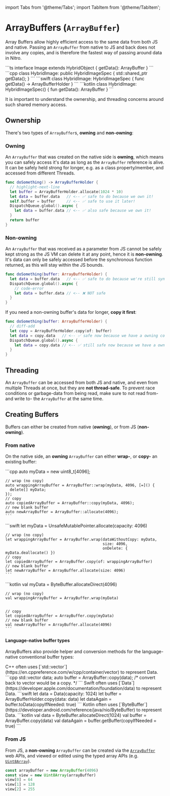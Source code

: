 ---
---

import Tabs from '@theme/Tabs';
import TabItem from '@theme/TabItem';

# ArrayBuffers (`ArrayBuffer`)

Array Buffers allow highly efficient access to the same data from both JS and native.
Passing an `ArrayBuffer` from native to JS and back does not involve any copies, and is therefore the fastest way of passing around data in Nitro.

<Tabs>
  <TabItem value="ts" label="TypeScript" default>
    ```ts
    interface Image extends HybridObject {
      getData(): ArrayBuffer
    }
    ```
  </TabItem>
  <TabItem value="cpp" label="C++">
    ```cpp
    class HybridImage: public HybridImageSpec {
      std::shared_ptr<ArrayBuffer> getData();
    }
    ```
  </TabItem>
  <TabItem value="swift" label="Swift">
    ```swift
    class HybridImage: HybridImageSpec {
      func getData() -> ArrayBufferHolder
    }
    ```
  </TabItem>
  <TabItem value="kotlin" label="Kotlin">
    ```kotlin
    class HybridImage: HybridImageSpec() {
      fun getData(): ArrayBuffer
    }
    ```
  </TabItem>
</Tabs>

It is important to understand the ownership, and threading concerns around such shared memory access.

## Ownership

There's two types of `ArrayBuffer`s, **owning** and **non-owning**:

### Owning

An `ArrayBuffer` that was created on the native side is **owning**, which means you can safely access it's data as long as the `ArrayBuffer` reference is alive.
It can be safely held strong for longer, e.g. as a class property/member, and accessed from different Threads.

```swift
func doSomething() -> ArrayBufferHolder {
  // highlight-next-line
  let buffer = ArrayBufferHolder.allocate(1024 * 10)
  let data = buffer.data   // <-- ✅ safe to do because we own it!
  self.buffer = buffer     // <-- ✅ safe to use it later!
  DispatchQueue.global().async {
    let data = buffer.data // <-- ✅ also safe because we own it!
  }
  return buffer
}
```

### Non-owning

An `ArrayBuffer` that was received as a parameter from JS cannot be safely kept strong as the JS VM can delete it at any point, hence it is **non-owning**.
It's data can only be safely accessed before the synchronous function returned, as this will stay within the JS bounds.

```swift
func doSomething(buffer: ArrayBufferHolder) {
  let data = buffer.data   // <-- ✅ safe to do because we're still sync
  DispatchQueue.global().async {
    // code-error
    let data = buffer.data // <-- ❌ NOT safe
  }
}
```
If you need a non-owning buffer's data for longer, **copy it first**:
```swift
func doSomething(buffer: ArrayBufferHolder) {
  // diff-add
  let copy = ArrayBufferHolder.copy(of: buffer)
  let data = copy.data   // <-- ✅ safe now because we have a owning copy
  DispatchQueue.global().async {
    let data = copy.data // <-- ✅ still safe now because we have a owning copy
  }
}
```

## Threading

An `ArrayBuffer` can be accessed from both JS and native, and even from multiple Threads at once, but they are **not thread-safe**.
To prevent race conditions or garbage-data from being read, make sure to not read from- and write to- the `ArrayBuffer` at the same time.

## Creating Buffers

Buffers can either be created from native (**owning**), or from JS (**non-owning**).

### From native

On the native side, an **owning** `ArrayBuffer` can either **wrap-**, or **copy-** an existing buffer:

<Tabs>
  <TabItem value="cpp" label="C++">
    ```cpp
    auto myData = new uint8_t[4096];

    // wrap (no copy)
    auto wrappingArrayBuffer = ArrayBuffer::wrap(myData, 4096, [=]() {
      delete[] myData;
    });
    // copy
    auto copiedArrayBuffer = ArrayBuffer::copy(myData, 4096);
    // new blank buffer
    auto newArrayBuffer = ArrayBuffer::allocate(4096);
    ```
  </TabItem>
  <TabItem value="swift" label="Swift">
    ```swift
    let myData = UnsafeMutablePointer<UInt8>.allocate(capacity: 4096)

    // wrap (no copy)
    let wrappingArrayBuffer = ArrayBuffer.wrap(dataWithoutCopy: myData,
                                               size: 4096,
                                               onDelete: { myData.deallocate() })
    // copy
    let copiedArrayBuffer = ArrayBuffer.copy(of: wrappingArrayBuffer)
    // new blank buffer
    let newArrayBuffer = ArrayBuffer.allocate(size: 4096)
    ```
  </TabItem>
  <TabItem value="kotlin" label="Kotlin">
    ```kotlin
    val myData = ByteBuffer.allocateDirect(4096)

    // wrap (no copy)
    val wrappingArrayBuffer = ArrayBuffer.wrap(myData)


    // copy
    let copiedArrayBuffer = ArrayBuffer.copy(myData)
    // new blank buffer
    val newArrayBuffer = ArrayBuffer.allocate(4096)
    ```
  </TabItem>
</Tabs>

#### Language-native buffer types

ArrayBuffers also provide helper and conversion methods for the language-native conventional buffer types:

<Tabs>
  <TabItem value="cpp" label="C++">
    C++ often uses [`std::vector<uint8_t>`](https://en.cppreference.com/w/cpp/container/vector) to represent Data.
    ```cpp
    std::vector<uint8_t> data;
    auto buffer = ArrayBuffer::copy(data);
    /* convert back to vector would be a copy. */
    ```
  </TabItem>
  <TabItem value="swift" label="Swift">
    Swift often uses [`Data`](https://developer.apple.com/documentation/foundation/data) to represent Data.
    ```swift
    let data = Data(capacity: 1024)
    let buffer = ArrayBufferHolder.copy(data: data)
    let dataAgain = buffer.toData(copyIfNeeded: true)
    ```
  </TabItem>
  <TabItem value="kotlin" label="Kotlin">
    Kotlin often uses [`ByteBuffer`](https://developer.android.com/reference/java/nio/ByteBuffer) to represent Data.
    ```kotlin
    val data = ByteBuffer.allocateDirect(1024)
    val buffer = ArrayBuffer.copy(data)
    val dataAgain = buffer.getBuffer(copyIfNeeded = true)
    ```
  </TabItem>
</Tabs>

### From JS

From JS, a **non-owning** `ArrayBuffer` can be created via the [`ArrayBuffer`](https://developer.mozilla.org/en-US/docs/Web/JavaScript/Reference/Global_Objects/ArrayBuffer) web APIs, and viewed or edited using the typed array APIs (e.g. [`Uint8Array`](https://developer.mozilla.org/en-US/docs/Web/JavaScript/Reference/Global_Objects/Uint8Array)).

```ts
const arrayBuffer = new ArrayBuffer(4096)
const view = new Uint8Array(arrayBuffer)
view[0] = 64
view[1] = 128
view[2] = 255
```
